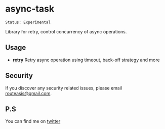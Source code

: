 # async-task

```
Status: Experimental
```

Library for retry, control concurrency of async operations.


## Usage

* **[retry](https://github.com/ashishkpoudel/task-runner/blob/feature/readme/docs/retry.md)** Retry async operation using timeout, back-off strategy and more

## Security

If you discover any security related issues, please email routeasis@gmail.com.

## P.S

You can find me on [twitter](https://twitter.com/ashishkpoudel)
